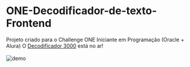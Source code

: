 # ONE-Decodificador-de-texto-Frontend
Projeto criado para o Challenge ONE Iniciante em Programação (Oracle + Alura)
O [Decodificador 3000](https://ingridoguro.github.io/ONE-Decodificador-de-texto-Frontend/) está no ar!
<br>
<br>
![demo](https://github.com/IngridOguro/ONE-Decodificador-de-texto-Frontend/assets/62152558/e7474324-f501-49c6-ad9e-3c8e92437436)
